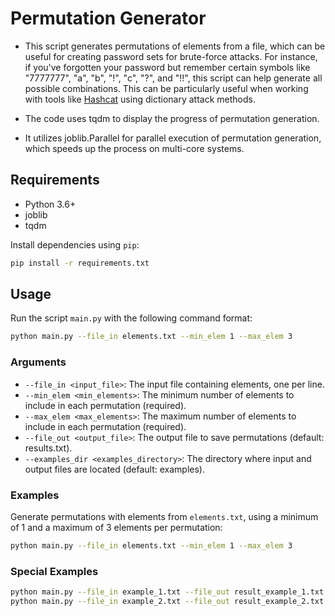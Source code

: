 # Permutation Generator

- This script generates permutations of elements from a file, which can be useful for creating password sets for brute-force attacks. 
  For instance, if you've forgotten your password but remember certain symbols like "7777777", "a", "b", "!", "c", "?", and "!!", 
  this script can help generate all possible combinations. 
  This can be particularly useful when working with tools like [Hashcat](https://hashcat.net/wiki/) using dictionary attack methods.


- The code uses tqdm to display the progress of permutation generation.
- It utilizes joblib.Parallel for parallel execution of permutation generation, which speeds up the process on multi-core systems.

## Requirements

- Python 3.6+
- joblib
- tqdm

Install dependencies using `pip`:

```bash
pip install -r requirements.txt
```

## Usage

Run the script `main.py` with the following command format:

```bash
python main.py --file_in elements.txt --min_elem 1 --max_elem 3
```

### Arguments

- `--file_in <input_file>`: The input file containing elements, one per line.
- `--min_elem <min_elements>`: The minimum number of elements to include in each permutation (required).
- `--max_elem <max_elements>`: The maximum number of elements to include in each permutation (required).
- `--file_out <output_file>`: The output file to save permutations (default: results.txt).
- `--examples_dir <examples_directory>`: The directory where input and output files are located (default: examples).

### Examples

Generate permutations with elements from `elements.txt`, using a minimum of 1 and a maximum of 3 elements per permutation:

```bash
python main.py --file_in elements.txt --min_elem 1 --max_elem 3
```

### Special Examples

```bash
python main.py --file_in example_1.txt --file_out result_example_1.txt --min_elem 1 --max_elem 7
python main.py --file_in example_2.txt --file_out result_example_2.txt --min_elem 1 --max_elem 3
```

```


